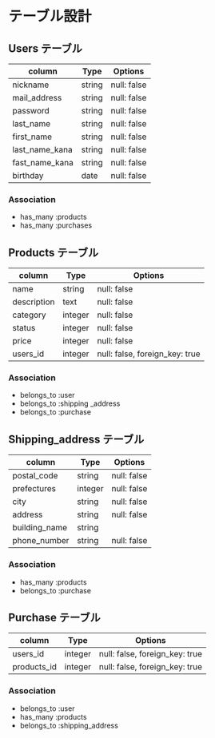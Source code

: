 # テーブル設計

## Users テーブル

| column          | Type   | Options     |
|-----------------|--------|-------------|
| nickname        | string | null: false |
| mail_address    | string | null: false |
| password        | string | null: false |
| last_name       | string | null: false |
| first_name      | string | null: false |
| last_name_kana  | string | null: false |
| fast_name_kana  | string | null: false |
| birthday        | date   | null: false |


### Association

- has_many   :products
- has_many   :purchases

## Products テーブル

| column               | Type    | Options                        |
|----------------------|---------|--------------------------------|
| name                 | string  | null: false                    |
| description          | text    | null: false                    |
| category             | integer | null: false                    |
| status               | integer | null: false                    |
| price                | integer | null: false                    |
| users_id             | integer | null: false, foreign_key: true |

### Association

- belongs_to :user
- belongs_to :shipping _address
- belongs_to :purchase

## Shipping_address テーブル

| column               | Type    | Options                        |
|----------------------|---------|--------------------------------|
| postal_code          | string  | null: false                    |
| prefectures          | integer | null: false                    |
| city                 | string  | null: false                    |
| address              | string  | null: false                    |
| building_name        | string  |                                |
| phone_number         | string  | null: false                    |

### Association

- has_many   :products
- belongs_to :purchase

## Purchase テーブル

| column               | Type    | Options                        |
|----------------------|---------|--------------------------------|
| users_id             | integer | null: false, foreign_key: true |
| products_id          | integer | null: false, foreign_key: true |

### Association

- belongs_to :user
- has_many   :products
- belongs_to :shipping_address


